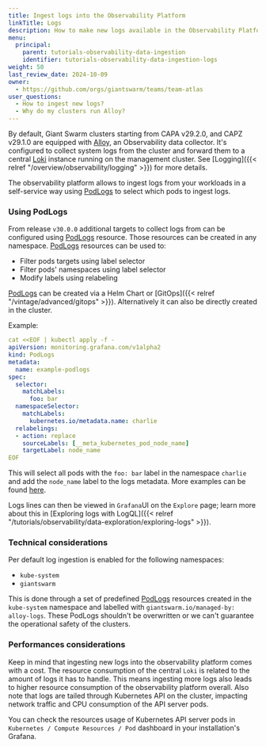 ```yaml
---
title: Ingest logs into the Observability Platform
linkTitle: Logs
description: How to make new logs available in the Observability Platform in self-service.
menu:
  principal:
    parent: tutorials-observability-data-ingestion
    identifier: tutorials-observability-data-ingestion-logs
weight: 50
last_review_date: 2024-10-09
owner:
  - https://github.com/orgs/giantswarm/teams/team-atlas
user_questions:
  - How to ingest new logs?
  - Why do my clusters run Alloy?
---
```


By default, Giant Swarm clusters starting from CAPA v29.2.0, and CAPZ v29.1.0 are equipped with [Alloy](https://grafana.com/docs/alloy), an Observability data collector. It's configured to collect system logs from the cluster and forward them to a central [Loki](https://grafana.com/docs/loki) instance running on the management cluster. See [Logging]({{< relref "/overview/observability/logging" >}}) for more details.

The observability platform allows to ingest logs from your workloads in a self-service way using [PodLogs][1] to select which pods to ingest logs.

### Using PodLogs

From release `v30.0.0` additional targets to collect logs from can be configured using [PodLogs][1] resource. Those resources can be created in any namespace. [PodLogs][1] resources can be used to:

- Filter pods targets using label selector
- Filter pods' namespaces using label selector
- Modify labels using relabeling

[PodLogs][1] can be created via a Helm Chart or [GitOps]({{< relref "/vintage/advanced/gitops" >}}). Alternatively it can also be directly created in the cluster.

Example:

```yaml
cat <<EOF | kubectl apply -f -
apiVersion: monitoring.grafana.com/v1alpha2
kind: PodLogs
metadata:
  name: example-podlogs
spec:
  selector:
    matchLabels:
      foo: bar
  namespaceSelector:
    matchLabels:
      kubernetes.io/metadata.name: charlie
  relabelings:
  - action: replace
    sourceLabels: [__meta_kubernetes_pod_node_name]
    targetLabel: node_name
EOF
```

This will select all pods with the `foo: bar` label in the namespace `charlie` and add the `node_name` label to the logs metadata. More examples can be found [here](https://github.com/giantswarm/alloy-app/blob/main/helm/alloy/examples/logs/podlogs.yaml).

Logs lines can then be viewed in `Grafana`UI on the `Explore` page; learn more about this in [Exploring logs with LogQL]({{< relref "/tutorials/observability/data-exploration/exploring-logs" >}}).

### Technical considerations

Per default log ingestion is enabled for the following namespaces:

- `kube-system`
- `giantswarm`

This is done through a set of predefined [PodLogs][1] resources created in the `kube-system` namespace and labelled with `giantswarm.io/managed-by: alloy-logs`. These PodLogs shouldn't be overwritten or we can't guarantee the operational safety of the clusters.

### Performances considerations

Keep in mind that ingesting new logs into the observability platform comes with a cost. The resource consumption of the central `Loki` is related to the amount of logs it has to handle. This means ingesting more logs also leads to higher resource consumption of the observability platform overall. Also note that logs are tailed through Kubernetes API on the cluster, impacting network traffic and CPU consumption of the API server pods.

You can check the resources usage of Kubernetes API server pods in `Kubernetes / Compute Resources / Pod` dashboard in your installation's Grafana.

[1]: https://grafana.com/docs/alloy/latest/reference/components/loki/loki.source.podlogs/#podlogs-custom-resource
